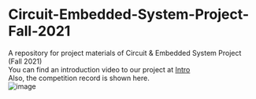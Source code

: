 # Circuit-Embedded-System-Project-Fall-2021
A repository for project materials of Circuit &amp; Embedded System Project (Fall 2021)  
You can find an introduction video to our project at [Intro](https://youtu.be/kipmrE_F4Fc)  
Also, the competition record is shown here.  
![image](https://github.com/Yuchen-Song/Circuit-Embedded-System-Project-Fall-2021-/blob/main/competition%20record.gif)


